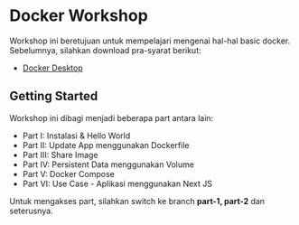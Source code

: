 # Docker Workshop #

Workshop ini beretujuan untuk mempelajari mengenai hal-hal basic docker. Sebelumnya, silahkan download pra-syarat berikut:

- [Docker Desktop](https://www.docker.com/products/docker-desktop/)

## Getting Started ##

Workshop ini dibagi menjadi beberapa part antara lain:

- Part I: Instalasi & Hello World
- Part II: Update App menggunakan Dockerfile
- Part III: Share Image
- Part IV: Persistent Data menggunakan Volume
- Part V: Docker Compose
- Part VI: Use Case - Aplikasi menggunakan Next JS

Untuk mengakses part, silahkan switch ke branch **part-1, part-2** dan seterusnya.